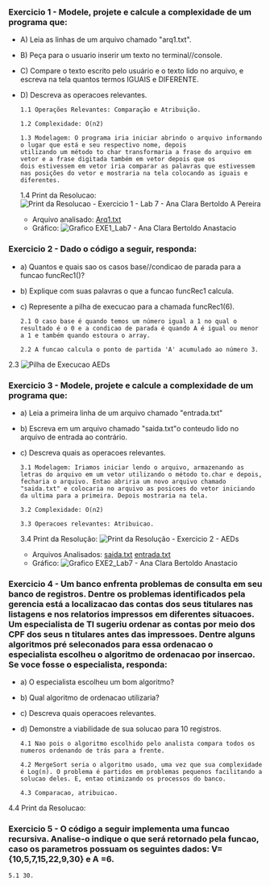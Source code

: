 ### Exercicio 1 - Modele, projete e calcule a complexidade de um programa que:

+ A) Leia as linhas de um arquivo chamado "arq1.txt". 
+ B) Peça para o usuario inserir um texto no terminal//console.
+ C) Compare o texto escrito pelo usuário e o texto lido no arquivo, e escreva na tela quantos termos IGUAIS e DIFERENTE.
+ D) Descreva as operacoes relevantes.
     
      1.1 Operações Relevantes: Comparação e Atribuição.

      1.2 Complexidade: O(n2)

      1.3 Modelagem: O programa iria iniciar abrindo o arquivo informando o lugar que está e seu respectivo nome, depois 
      utilizando um método to char transformaria a frase do arquivo em vetor e a frase digitada também em vetor depois que os 
      dois estivessem em vetor iria comparar as palavras que estivessem nas posições do vetor e mostraria na tela colocando as iguais e diferentes.

     1.4 Print da Resolucao: ![Print da Resolucao - Exercicio 1 - Lab 7 - Ana Clara Bertoldo A  Pereira](https://user-images.githubusercontent.com/101759772/197848326-936313b7-7527-46dc-8d7e-d41cebdeb325.jpg)
     - Arquivo analisado: [Arq1.txt](https://github.com/AED-PCO/lab-aed-pco-2022-2-bertoldoa3/files/9862779/Arq1.txt)
     - Gráfico: ![Grafico EXE1_Lab7 - Ana Clara Bertoldo Anastacio ](https://user-images.githubusercontent.com/101759772/198013245-c9e32a2a-0751-4ef4-b3ec-884bad1fca8f.jpg)

### Exercicio 2 - Dado o código a seguir, responda:

+ a) Quantos e quais sao os casos base//condicao de parada para a funcao funcRec1()?
+ b) Explique com suas palavras o que a funcao funcRec1 calcula.
+ c) Represente a pilha de execucao para a chamada funcRec1(6).

      2.1 O caso base é quando temos um número igual a 1 no qual o resultado é o 0 e a condicao de parada é quando A é igual ou menor a 1 e também quando estoura o array.

      2.2 A funcao calcula o ponto de partida 'A' acumulado ao número 3. 

2.3 ![Pilha de Execucao AEDs](https://user-images.githubusercontent.com/101759772/197531988-d92f7dc7-0869-4574-a199-42ad81fbd0a2.jpg)
  
### Exercicio 3 - Modele, projete e calcule a complexidade de um programa que:
+ a) Leia a primeira linha de um arquivo chamado "entrada.txt"
+ b) Escreva em um arquivo chamado "saida.txt"o conteudo lido no arquivo de entrada ao contrário.
+ c) Descreva quais as operacoes relevantes.

      3.1 Modelagem: Iriamos iniciar lendo o arquivo, armazenando as letras do arquivo em um vetor utilizando o método to.char e depois, fecharia o arquivo. Entao abriria um novo arquivo chamado "saida.txt" e colocaria no arquivo as posicoes do vetor iniciando da ultima para a primeira. Depois mostraria na tela.

      3.2 Complexidade: O(n2)

      3.3 Operacoes relevantes: Atribuicao.
    
  3.4 Print da Resolução: ![Print da Resolução - Exercicio 2 - AEDs](https://user-images.githubusercontent.com/101759772/198067626-c54d78ed-f815-486f-acb8-86261be7f95d.jpg)

  - Arquivos Analisados: [saida.txt](https://github.com/AED-PCO/lab-aed-pco-2022-2-bertoldoa3/files/9870921/saida.txt)
                         [entrada.txt](https://github.com/AED-PCO/lab-aed-pco-2022-2-bertoldoa3/files/9870922/entrada.txt)
  - Gráfico: ![Grafico EXE2_Lab7 - Ana Clara Bertoldo Anastacio ](https://user-images.githubusercontent.com/101759772/198068622-9fbd3953-7372-45fb-b9d2-a60612a1eef3.jpg)


### Exercicio 4 - Um banco enfrenta problemas de consulta em seu banco de registros. Dentre os problemas identificados pela gerencia está a localizacao das contas dos seus titulares nas listagens e nos relatorios impressos em diferentes situacoes. Um especialista de TI sugeriu ordenar as contas por meio dos CPF dos seus n titulares antes das impressoes. Dentre alguns algoritmos pré seleconados para essa ordenacao o especialista escolheu o algoritmo de ordenacao por insercao. Se voce fosse o especialista, responda:

+ a) O especialista escolheu um bom algoritmo?
+ b) Qual algoritmo de ordenacao utilizaria?
+ c) Descreva quais operacoes relevantes.
+ d) Demonstre a viabilidade de sua solucao para 10 registros.

      4.1 Nao pois o algoritmo escolhido pelo analista compara todos os numeros ordenando de trás para a frente.

      4.2 MergeSort seria o algoritmo usado, uma vez que sua complexidade é Log(n). O problema é partidos em problemas pequenos facilitando a solucao deles. E, entao otimizando os processos do banco.

      4.3 Comparacao, atribuicao.

4.4 Print da Resolucao: 

### Exercicio 5 - O código a seguir implementa uma funcao recursiva. Analise-o indique o que será retornado pela funcao, caso os parametros possuam os seguintes dados: V={10,5,7,15,22,9,30} e A =6.

    5.1 30.



